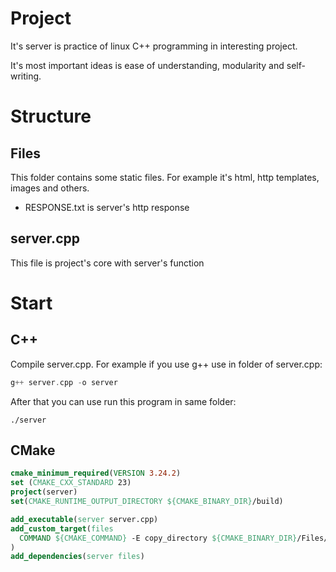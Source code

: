 # Project
It's server is practice of linux C++ programming in interesting project.

It's most important ideas is ease of understanding, modularity and self-writing.

# Structure
## Files
This folder contains some static files. For example it's html, http templates, images and others. 
* RESPONSE.txt is server's http response


## server.cpp
This file is project's core with server's function

# Start
## C++
Compile server.cpp. For example if you use g++ use in folder of server.cpp:
```c++
g++ server.cpp -o server
```
After that you can use run this program in same folder:
```
./server
```

## CMake


```cmake
cmake_minimum_required(VERSION 3.24.2)
set (CMAKE_CXX_STANDARD 23)
project(server)
set(CMAKE_RUNTIME_OUTPUT_DIRECTORY ${CMAKE_BINARY_DIR}/build)

add_executable(server server.cpp)
add_custom_target(files
  COMMAND ${CMAKE_COMMAND} -E copy_directory ${CMAKE_BINARY_DIR}/Files/ ${CMAKE_BINARY_DIR}/build/Files/
)
add_dependencies(server files)
```